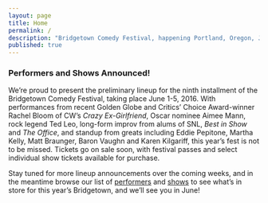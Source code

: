 ```yaml
---
layout: page
title: Home
permalink: /
description: "Bridgetown Comedy Festival, happening Portland, Oregon, June 1st-5th, 2016!"
published: true
---
```



<h3>Performers and Shows Announced!</h3>

<p>We’re proud to present the preliminary lineup for the ninth installment of the Bridgetown Comedy Festival, taking place June 1-5, 2016. With performances from recent Golden Globe and Critics’ Choice Award-winner Rachel Bloom of CW’s <em>Crazy Ex-Girlfriend</em>, Oscar nominee Aimee Mann, rock legend Ted Leo, long-form improv from alums of SNL, <em>Best in Show</em> and <em>The Office</em>, and standup from greats including Eddie Pepitone, Martha Kelly, Matt Braunger, Baron Vaughn and Karen Kilgariff, this year’s fest is not to be missed. Tickets go on sale soon, with festival passes and select individual show tickets available for purchase.</p>

<p>Stay tuned for more lineup announcements over the coming weeks, and in the meantime browse our list of <a href="/performers">performers</a> and <a href="/shows">shows</a> to see what’s in store for this year’s Bridgetown, and we’ll see you in June!</p>